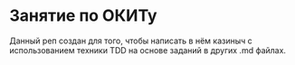 # Занятие по ОКИТу

Данный реп создан для того, чтобы написать в нём казиныч с использованием техники TDD на основе заданий в других .md файлах.